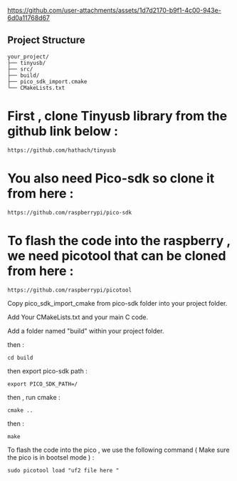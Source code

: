 

https://github.com/user-attachments/assets/1d7d2170-b9f1-4c00-943e-6d0a11768d67

## Project Structure

```
your_project/
├── tinyusb/
├── src/
├── build/
├── pico_sdk_import.cmake
└── CMakeLists.txt
```

#  First , clone Tinyusb library  from the github link below : 

    https://github.com/hathach/tinyusb

# You also need Pico-sdk so  clone it from here : 

    https://github.com/raspberrypi/pico-sdk

# To flash the code into the raspberry , we need picotool that can be cloned from here : 

    https://github.com/raspberrypi/picotool


Copy pico_sdk_import_cmake from pico-sdk folder into your project folder.

Add Your CMakeLists.txt and your main C code. 

Add a folder named "build" within your project folder. 

then : 

    cd build 

then export pico-sdk path : 

    export PICO_SDK_PATH=/

then , run cmake : 

    cmake ..

then : 

    make 

To flash the code into the pico , we use the following command ( Make sure the pico is in bootsel mode ) : 

    sudo picotool load "uf2 file here " 












